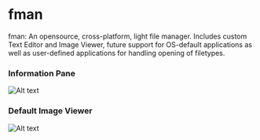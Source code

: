 # fman
fman: An opensource, cross-platform, light file manager. Includes custom Text Editor and Image Viewer, future support for OS-default applications as well as user-defined applications for handling opening of filetypes.

### Information Pane
![Alt text](https://github.com/bfaure/fman/blob/master/resources/screenshots/Screen%20Shot%202017-01-10%20at%204.56.50%20PM.png)

### Default Image Viewer
![Alt text](https://github.com/bfaure/fman/blob/master/resources/screenshots/Screen%20Shot%202017-01-10%20at%204.57.51%20PM.png)
